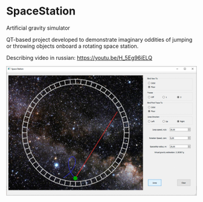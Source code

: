 # SpaceStation
Artificial gravity simulator

QT-based project developed to demonstrate imaginary oddities of jumping or throwing objects onboard a rotating space station.

Describing video in russian:
https://youtu.be/H_5Eg96iELQ

![Screenshot](screenshot.png)

